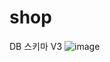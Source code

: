 # shop

DB 스키마 V3
![image](https://github.com/lsh4711/shop/assets/120231876/97c24ddc-f20b-4a7b-bd45-650c67ebfeba)
